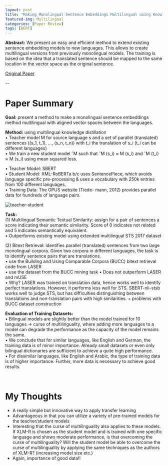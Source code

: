 ```yaml
---
layout: post
title: "Making Monolingual Sentence Embeddings Multilingual using Knowledge Distillation"
featured-img: Multilingual
categories: [Paper Review]
tags: [BERT]
---
```


**Abstract:** We present an easy and efficient method to extend existing sentence embedding models to new languages. This allows to create multilingual versions from previously monolingual models. The training is based on the idea that a translated sentence should be mapped to the same location in the vector space as the original sentence. 

[Original Paper](https://arxiv.org/abs/2004.09813)

--

# Paper Summary

**Goal:** present a method to make a monolingual sentence embeddings method multilingual with aligned vector spaces between the languages. 

**Method:** using multilingual knowledge distillation  
• Teacher model M for source language s and a set of parallel (translated) sentences ((s_1, t_1), ..., (s_n, t_n)) with t_i the translation of s_i (t_i can be different languages)  
• We train a new student model ˆM such that ˆM (s_i) ≈ M (s_i) and ˆM (t_i) ≈ M (s_i) using mean squared loss.   

• Teacher Model: SBERT   
• Student Model: XML-RoBERTa  b/c uses SentencePiece, which avoids language specific pre-processing & uses a vocabulary with 250k entries from 100 different languages.  
• Training Data: The OPUS website (Tiede- mann, 2012) provides parallel data for hundreds of language pairs.   

![teacher-student](https://dair.ai/images/summary-making-monolingual-senence-embeddings-multilingual-using-knowledge-distillation/training-process-schematic.png)

**Task:**  
(1) Multilingual Semantic Textual Similarity: assign for a pair of sentences a score indicating their semantic similarity. Score of 0 indicates not related and 5 indicates semantically equivalent.  
• Outperforms existing model using extended multilingual STS 2017 dataset  

(2) Bitext Retrieval: identifies parallel (translated) sentences from two large monolingual corpora. Given two corpora in different languages, the task is to identify sentence pairs that are translations.   
• use the Building and Using Comparable Corpora (BUCC) bitext retrieval code from LASER  
• use the dataset from the BUCC mining task
• Does not outperform LASER and mUSE  
• Why? LASER was trained on translation data, hence works well to identify perfect translations. However, it performs less well for STS. SBERT-nli-stsb works well to judge STS, but has difficulties distinguishing between translations and non-translation pairs with high similarities. + problems with BUCC dataset construction 

**Evaluation of Training Datasets:**  
• Bilingual models are slightly better than the model trained for 10 languages -> curse of multilinguality, where adding more languages to a model can degrade the performance as the capacity of the model remains the same.  
• We conclude that for similar languages, like English and German, the training data is of minor importance. Already small datasets or even only bilingual dictionaries are sufficient to achieve a quite high performance.   
• For dissimilar languages, like English and Arabic, the type of training data is of higher importance. Further, more data is necessary to achieve good results.  

<br>

# My Thoughts
- A really simple but innovative way to apply transfer learning
- Advantageous in that you can utilize a variety of pre-trained models for the teacher/student models
- Interesting that the curse of multilinguality also applies to these models. If XLM-R is chosen as the student model and is trained with one specific language and shows moderate performance, is that overcoming the curse of multilinguality? Will the student model be able to overcome the curse of multilinguality by applying the same techniques as the authors of XLM-R? (increasing model size etc.)
- Again, importance of good data!!